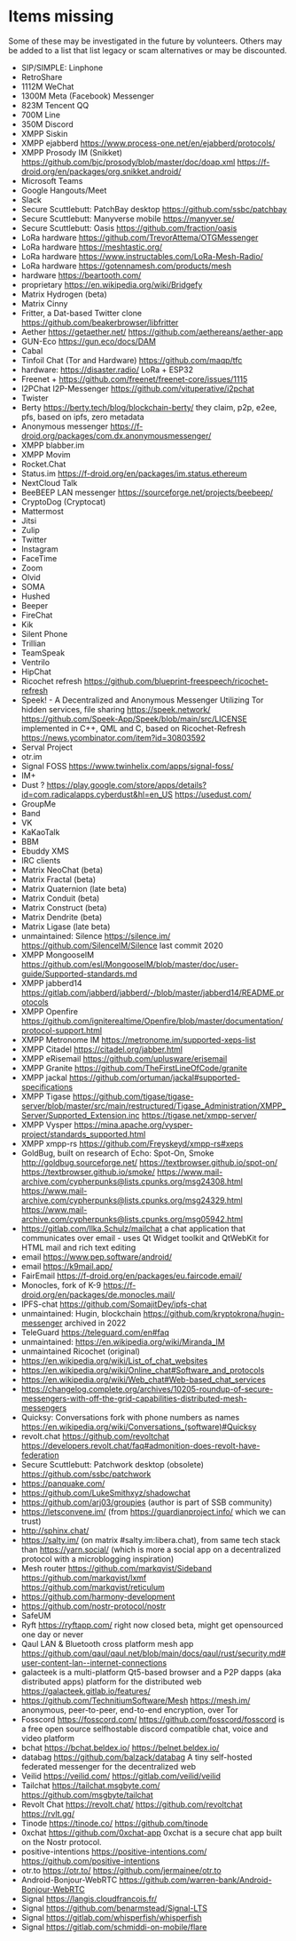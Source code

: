 # Items missing

Some of these may be investigated in the future by volunteers. Others may be added to a list that list legacy or scam alternatives or may be discounted.

* SIP/SIMPLE: Linphone
* RetroShare
* 1112M WeChat
* 1300M Meta (Facebook) Messenger
* 823M Tencent QQ
* 700M Line
* 350M Discord
* XMPP Siskin
* XMPP ejabberd https://www.process-one.net/en/ejabberd/protocols/
* XMPP Prosody IM (Snikket) https://github.com/bjc/prosody/blob/master/doc/doap.xml https://f-droid.org/en/packages/org.snikket.android/
* Microsoft Teams
* Google Hangouts/Meet
* Slack
* Secure Scuttlebutt: PatchBay desktop https://github.com/ssbc/patchbay
* Secure Scuttlebutt: Manyverse mobile https://manyver.se/
* Secure Scuttlebutt: Oasis  https://github.com/fraction/oasis
* LoRa hardware https://github.com/TrevorAttema/OTGMessenger
* LoRa hardware https://meshtastic.org/
* LoRa hardware https://www.instructables.com/LoRa-Mesh-Radio/
* LoRa hardware https://gotennamesh.com/products/mesh
* hardware https://beartooth.com/
* proprietary https://en.wikipedia.org/wiki/Bridgefy
* Matrix Hydrogen (beta)
* Matrix Cinny
* Fritter, a Dat-based Twitter clone https://github.com/beakerbrowser/libfritter
* Aether https://getaether.net/ https://github.com/aethereans/aether-app
* GUN-Eco https://gun.eco/docs/DAM
* Cabal
* Tinfoil Chat (Tor and Hardware) https://github.com/maqp/tfc
* hardware: https://disaster.radio/ LoRa + ESP32
* Freenet + https://github.com/freenet/freenet-core/issues/1115
* I2PChat I2P-Messenger https://github.com/vituperative/i2pchat
* Twister
* Berty https://berty.tech/blog/blockchain-berty/ they claim, p2p, e2ee, pfs, based on ipfs, zero metadata
* Anonymous messenger https://f-droid.org/packages/com.dx.anonymousmessenger/
* XMPP blabber.im
* XMPP Movim
* Rocket.Chat
* Status.im https://f-droid.org/en/packages/im.status.ethereum
* NextCloud Talk
* BeeBEEP LAN messenger https://sourceforge.net/projects/beebeep/
* CryptoDog (Cryptocat)
* Mattermost
* Jitsi
* Zulip
* Twitter
* Instagram
* FaceTime
* Zoom
* Olvid
* SOMA
* Hushed
* Beeper
* FireChat
* Kik
* Silent Phone
* Trillian
* TeamSpeak
* Ventrilo
* HipChat
* Ricochet refresh https://github.com/blueprint-freespeech/ricochet-refresh
* Speek! - A Decentralized and Anonymous Messenger Utilizing Tor hidden services, file sharing https://speek.network/ https://github.com/Speek-App/Speek/blob/main/src/LICENSE implemented in C++, QML and C, based on Ricochet-Refresh https://news.ycombinator.com/item?id=30803592
* Serval Project
* otr.im
* Signal FOSS https://www.twinhelix.com/apps/signal-foss/
* IM+
* Dust ? https://play.google.com/store/apps/details?id=com.radicalapps.cyberdust&hl=en_US https://usedust.com/
* GroupMe
* Band
* VK
* KaKaoTalk
* BBM
* Ebuddy XMS
* IRC clients
* Matrix NeoChat (beta)
* Matrix Fractal (beta)
* Matrix Quaternion (late beta)
* Matrix Conduit (beta)
* Matrix Construct (beta)
* Matrix Dendrite (beta)
* Matrix Ligase (late beta)
* unmaintained: Silence https://silence.im/ https://github.com/SilenceIM/Silence last commit 2020
* XMPP MongooseIM https://github.com/esl/MongooseIM/blob/master/doc/user-guide/Supported-standards.md
* XMPP jabberd14 https://gitlab.com/jabberd/jabberd/-/blob/master/jabberd14/README.protocols
* XMPP Openfire https://github.com/igniterealtime/Openfire/blob/master/documentation/protocol-support.html
* XMPP Metronome IM https://metronome.im/supported-xeps-list
* XMPP Citadel https://citadel.org/jabber.html
* XMPP eRisemail https://github.com/uplusware/erisemail
* XMPP Granite https://github.com/TheFirstLineOfCode/granite
* XMPP jackal https://github.com/ortuman/jackal#supported-specifications
* XMPP Tigase https://github.com/tigase/tigase-server/blob/master/src/main/restructured/Tigase_Administration/XMPP_Server/Supported_Extension.inc https://tigase.net/xmpp-server/
* XMPP Vysper https://mina.apache.org/vysper-project/standards_supported.html
* XMPP xmpp-rs https://github.com/Freyskeyd/xmpp-rs#xeps
* GoldBug, built on research of Echo: Spot-On, Smoke http://goldbug.sourceforge.net/ https://textbrowser.github.io/spot-on/ https://textbrowser.github.io/smoke/ https://www.mail-archive.com/cypherpunks@lists.cpunks.org/msg24308.html https://www.mail-archive.com/cypherpunks@lists.cpunks.org/msg24329.html https://www.mail-archive.com/cypherpunks@lists.cpunks.org/msg05942.html
* https://gitlab.com/Ilka.Schulz/mailchat a chat application that communicates over email - uses Qt Widget toolkit and QtWebKit for HTML mail and rich text editing
* email https://www.pep.software/android/
* email https://k9mail.app/
* FairEmail https://f-droid.org/en/packages/eu.faircode.email/
* Monocles, fork of K-9 https://f-droid.org/en/packages/de.monocles.mail/
* IPFS-chat https://github.com/SomajitDey/ipfs-chat
* unmaintained: Hugin, blockchain https://github.com/kryptokrona/hugin-messenger archived in 2022
* TeleGuard https://teleguard.com/en#faq
* unmaintained: https://en.wikipedia.org/wiki/Miranda_IM
* unmaintained Ricochet (original)
* https://en.wikipedia.org/wiki/List_of_chat_websites
* https://en.wikipedia.org/wiki/Online_chat#Software_and_protocols
* https://en.wikipedia.org/wiki/Web_chat#Web-based_chat_services
* https://changelog.complete.org/archives/10205-roundup-of-secure-messengers-with-off-the-grid-capabilities-distributed-mesh-messengers
* Quicksy: Conversations fork with phone numbers as names https://en.wikipedia.org/wiki/Conversations_(software)#Quicksy
* revolt.chat https://github.com/revoltchat https://developers.revolt.chat/faq#admonition-does-revolt-have-federation
* Secure Scuttlebutt: Patchwork desktop (obsolete) https://github.com/ssbc/patchwork
* https://panquake.com/
* https://github.com/LukeSmithxyz/shadowchat
* https://github.com/arj03/groupies (author is part of SSB community)
* https://letsconvene.im/ (from https://guardianproject.info/ which we can trust)
* http://sphinx.chat/
* https://salty.im/ (on matrix #salty.im:libera.chat), from same tech stack than https://yarn.social/ (which is more a social app on a decentralized protocol with a microblogging inspiration)
* Mesh router https://github.com/markqvist/Sideband https://github.com/markqvist/lxmf https://github.com/markqvist/reticulum
* https://github.com/harmony-development
* https://github.com/nostr-protocol/nostr
* SafeUM
* Ryft https://ryftapp.com/ right now closed beta, might get opensourced one day or never
* Qaul LAN & Bluetooth cross platform mesh app https://github.com/qaul/qaul.net/blob/main/docs/qaul/rust/security.md#user-content-lan--internet-connections
* galacteek is a multi-platform Qt5-based browser and a P2P dapps (aka distributed apps) platform for the distributed web https://galacteek.gitlab.io/features/
* https://github.com/TechnitiumSoftware/Mesh https://mesh.im/ anonymous, peer-to-peer, end-to-end encryption, over Tor
* Fosscord https://fosscord.com/ https://github.com/fosscord/fosscord is a free open source selfhostable discord compatible chat, voice and video platform
* bchat https://bchat.beldex.io/ https://belnet.beldex.io/
* databag https://github.com/balzack/databag A tiny self-hosted federated messenger for the decentralized web
* Veilid https://veilid.com/ https://gitlab.com/veilid/veilid
* Tailchat https://tailchat.msgbyte.com/ https://github.com/msgbyte/tailchat
* Revolt Chat https://revolt.chat/ https://github.com/revoltchat https://rvlt.gg/
* Tinode https://tinode.co/ https://github.com/tinode
* 0xchat https://github.com/0xchat-app 0xchat is a secure chat app built on the Nostr protocol.
* positive-intentions https://positive-intentions.com/ https://github.com/positive-intentions
* otr.to https://otr.to/ https://github.com/jermainee/otr.to
* Android-Bonjour-WebRTC https://github.com/warren-bank/Android-Bonjour-WebRTC
* Signal https://langis.cloudfrancois.fr/
* Signal https://github.com/benarmstead/Signal-LTS
* Signal https://gitlab.com/whisperfish/whisperfish
* Signal https://gitlab.com/schmiddi-on-mobile/flare
